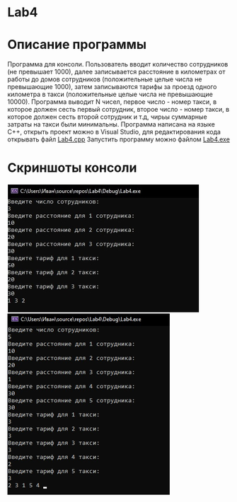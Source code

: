 # Lab4
# Описание программы
Программа для консоли.
Пользователь вводит количество сотрудников (не превышает 1000), далее записывается расстояние в километрах от работы до домов
сотрудников (положительные целые числа не превышающие 1000), затем записываются тарифы за проезд одного километра в такси
(положительные целые числа не превышающие 10000).
Программа выводит N чисел, первое число - номер такси, в которое должен сесть первый сотрудник, второе число - номер такси,
в которое должен сесть второй сотрудник и т.д, чирьы суммарные затраты на такси были минимальны.
Программа написана на языке C++, открыть проект можно в Visual Studio, для редактирования кода открывать файл
[Lab4.cpp](https://github.com/KursovIvan/Lab4/blob/main/Lab4/Lab4/Lab4.cpp)
Запустить программу можно файлом
[Lab4.exe](https://github.com/KursovIvan/Lab4/blob/main/Lab4/Debug/Lab4.exe)
# Скриншоты консоли
![Скриншот](https://github.com/KursovIvan/Lab4/blob/main/Screenshots/Test01.jpg)
![Скриншот](https://github.com/KursovIvan/Lab4/blob/main/Screenshots/Test02.jpg)
